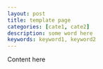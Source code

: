 ```yaml
---
layout: post
title: template page
categories: [cate1, cate2]
description: some word here
keywords: keyword1, keyword2
---
```


Content here








